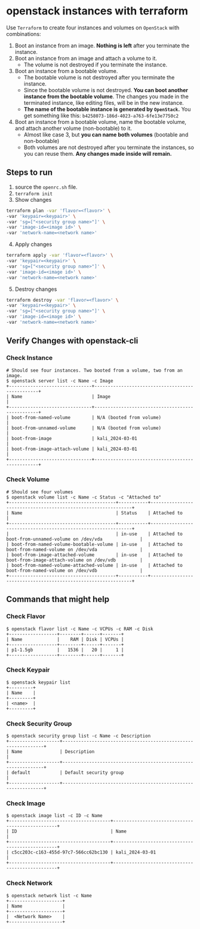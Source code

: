 # openstack instances with terraform
Use `Terraform` to create four instances and volumes on `OpenStack` with combinations:
1. Boot an instance from an image. **Nothing is left** after you terminate the instance.
2. Boot an instance from an image and attach a volume to it. 
    * The volume is not destroyed if you terminate the instance.
3. Boot an instance from a bootable volume.
    * The bootable volume is not destroyed after you terminate the instance.
    * Since the bootable volume is not destroyed. **You can boot another instance from the bootable volume**. The changes you made in the terminated instance, like editing files, will be in the new instance.
    * **The name of the bootable instance is generated by `OpenStack`.** You get something like this: `b4258073-186d-4023-a763-6fe13e7750c2`
4. Boot an instance from a bootable volume, name the bootable volume, and attach another volume (non-bootable) to it.
    * Almost like case 3, but **you can name both volumes** (bootable and non-bootable)
    * Both volumes are not destroyed after you terminate the instances, so you can reuse them. **Any changes made inside will remain.**

## Steps to run
1. source the `openrc.sh` file.
2. `terraform init`
3. Show changes
``` bash
terraform plan -var 'flavor=<flavor>' \
-var 'keypair=<keypair>' \
-var 'sg=["<security group name>"]' \
-var 'image-id=<image id>' \
-var 'network-name=<network name>'
```
4. Apply changes
```bash
terraform apply -var 'flavor=<flavor>' \
-var 'keypair=<keypair>' \
-var 'sg=["<security group name>"]' \
-var 'image-id=<image id>' \
-var 'network-name=<network name>'
```
5. Destroy changes
```bash
terraform destroy -var 'flavor=<flavor>' \
-var 'keypair=<keypair>' \
-var 'sg=["<security group name>"]' \
-var 'image-id=<image id>' \
-var 'network-name=<network name>'
```

## Verify Changes with openstack-cli
### Check Instance
```
# Should see four instances. Two booted from a volume, two from an image.
$ openstack server list -c Name -c Image
+-------------------------------+-------------------------------------------------+
| Name                          | Image                                           |
+-------------------------------+-------------------------------------------------+
| boot-from-named-volume        | N/A (booted from volume)                        |
| boot-from-unnamed-volume      | N/A (booted from volume)                        |
| boot-from-image               | kali_2024-03-01                                 |
| boot-from-image-attach-volume | kali_2024-03-01                                 |
+-------------------------------+-------------------------------------------------+
```

### Check Volume
```
# Should see four volumes
$ openstack volume list -c Name -c Status -c "Attached to"
+----------------------------------------+-----------+---------------------------------------------------------------+
| Name                                   | Status    | Attached to                                                   |
+----------------------------------------+-----------+---------------------------------------------------------------+
|                                        | in-use    | Attached to boot-from-unnamed-volume on /dev/vda              |
| boot-from-named-volume-bootable-volume | in-use    | Attached to boot-from-named-volume on /dev/vda                |
| boot-from-image-attached-volume        | in-use    | Attached to boot-from-image-attach-volume on /dev/vdb         |
| boot-from-named-volume-attached-volume | in-use    | Attached to boot-from-named-volume on /dev/vdb                |
+----------------------------------------+-----------+---------------------------------------------------------------+
```


## Commands that might help
### Check Flavor
```
$ openstack flavor list -c Name -c VCPUs -c RAM -c Disk
+------------------+--------+------+-------+
| Name             |    RAM | Disk | VCPUs |
+------------------+--------+------+-------+
| p1-1.5gb         |   1536 |   20 |     1 |
+------------------+--------+------+-------+
```

### Check Keypair
```
$ openstack keypair list
+---------+
| Name    |
+---------+
| <name>  |
+---------+
```

### Check Security Group
```
$ openstack security group list -c Name -c Description
+-------------------+---------------------------------------------------------------+
| Name              | Description                                                   |
+-------------------+---------------------------------------------------------------+
| default           | Default security group                                        |
+-------------------+---------------------------------------------------------------+
```

### Check Image
```
$ openstack image list -c ID -c Name
+--------------------------------------+-------------------------------------------------+
| ID                                   | Name                                            |
+--------------------------------------+-------------------------------------------------+
| c5cc203c-c163-455d-97c7-566cc62bc130 | kali_2024-03-01                                 |
+--------------------------------------+-------------------------------------------------+
```

### Check Network
```
$ openstack network list -c Name
+--------------------+
| Name               |
+--------------------+
|  <Network Name>    |
+--------------------+
```